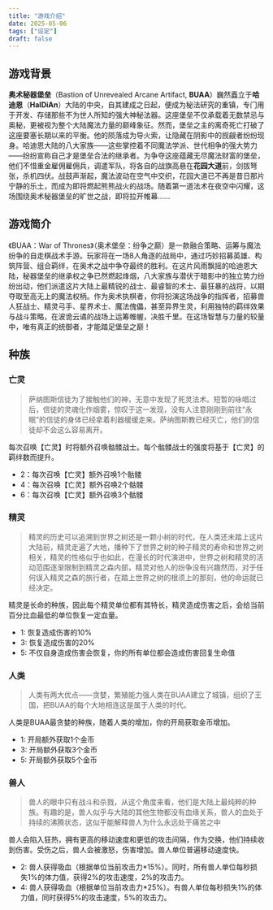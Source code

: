 ```yaml
---
title: "游戏介绍"
date: 2025-05-06
tags: ["设定"]
draft: false
---
```


## 游戏背景

**奥术秘器堡垒**（Bastion of Unrevealed Arcane Artifact, **BUAA**）巍然矗⽴于**哈迪恩**（**HalDiAn**）⼤陆的中央，⾃其建成之⽇起，便成为秘法研究的重镇，专⻔⽤于开发、存储那些不为世⼈所知的强⼤神秘法器。这座堡垒不仅承载着⽆数禁忌与奥秘，更被视为整个⼤陆魔法⼒量的巅峰象征。然⽽，堡垒之主的离奇死亡打破了这座要塞⻓期以来的平衡。他的陨落成为导⽕索，让隐藏在阴影中的觊觎者纷纷现身。哈迪恩⼤陆的⼋⼤家族——这些掌控着不同魔法学派、世代相争的强⼤势⼒——纷纷宣称⾃⼰才是堡垒合法的继承者。为争夺这座蕴藏⽆尽魔法财富的堡垒，他们不惜重⾦雇佣雇佣兵，调遣军队，将各⾃的战旗⾼悬在**花园⼤道**前，剑拔弩张，杀机四伏。战⿎声渐起，魔法波动在空⽓中交织，花园⼤道已不再是昔⽇那⽚宁静的乐⼟，⽽成为即将燃起熊熊战⽕的战场。随着第⼀道法术在夜空中闪耀，这场围绕奥术秘器堡垒的旷世之战，即将拉开帷幕……

## 游戏简介

《BUAA：War of Thrones》（奥术堡垒：纷争之巅）是⼀款融合策略、运筹与魔法纷争的⾃⾛棋战术⼿游。玩家将在⼀场8⼈⻆逐的战局中，通过巧妙招募英雄、构筑阵营、组合羁绊，在奥术之战中争夺最终的胜利。在这⽚⻛⾬飘摇的哈迪恩⼤陆，秘器堡垒的继承权之争已然燃起烽烟，⼋⼤家族与潜伏于暗影中的独⽴势⼒纷纷出动，他们派遣这⽚⼤陆上最精锐的战⼠、最睿智的术⼠、最狂暴的战将，以期夺取⾄⾼⽆上的魔法权柄。作为奥术执棋者，你将扮演这场战争的指挥者，招募兽⼈狂战⼠、精灵⼸⼿、星界术⼠、魔法傀儡，甚⾄异界⽣灵，利⽤独特的羁绊效果与战⽃策略，在波诡云谲的战场上运筹帷幄，决胜千⾥。在这场智慧与⼒量的较量中，唯有真正的统御者，才能踏⾜堡垒之巅！

## 种族

### 亡灵

> 萨纳图斯信徒为了接触他们的神，无意中发现了死灵法术。短暂的咏唱过后，信徒的灵魂化作烟雾，惊叹于这一发现，没有人注意刚刚到前往“永眠”的信徒的身体已经拿着利器缓缓走来。萨纳图斯教已经灭亡，他们的信徒却不会这么容易离开。

每次召唤【亡灵】时将额外召唤骷髅战士。每个骷髅战士的强度将基于【亡灵】的羁绊数而提升。

* 2：每次召唤【亡灵】额外召唤1个骷髅
* 4：每次召唤【亡灵】额外召唤2个骷髅
* 6：每次召唤【亡灵】额外召唤3个骷髅

### 精灵

> 精灵的历史可以追溯到世界之树还是一颗小树的时代，在人类还未踏上这片大陆前，精灵走遍了大地，播种下了世界之树的种子精灵的寿命和世界之树相关，精灵的性格似乎也如此，在漫长的时代演进中，世界之树和精灵的活动范围逐渐限制到精灵之森内部，精灵对他人的纷争没有兴趣然而，对于任何误入精灵之森的旅行者，在踏上世界之树的根须上的那刻，他的命运就已经决定。

精灵是长命的种族，因此每个精灵单位都有其特长，精灵造成伤害之后，会给当前百分比血最低的单位恢复一定血量。

* 1: 恢复造成伤害的10%
* 3: 恢复造成伤害的20%
* 5: 不仅自身造成伤害会恢复，你的所有单位都会造成伤害回复生命值

### 人类

> 人类有两大优点——贪婪，繁殖能力强人类在BUAA建立了城镇，组织了王国，把BUAA的每个大地相连这是属于人类的时代。

人类是BUAA最贪婪的种族，随着人类的增加，你的开局获取金币增加。

* 1: 开局额外获取1个金币
* 3: 开局额外获取3个金币
* 5: 开局额外获取5个金币

### 兽人

> 兽人的眼中只有战斗和杀戮，从这个⻆度来看，他们是大陆上最纯粹的种族。有趣的是，兽人似乎与大陆的其他生物都没有血缘关系，兽人的血处于持续的沸腾状态，这似乎能解释兽人为什么永远处于痛苦之中

兽人会陷入狂热，拥有更高的移动速度和更低的攻击间隔，作为交换，他们持续收到伤害。受伤之后，兽人会被激怒，伤害增加。兽人单位普遍移动速度快。

* 2: 兽人获得吸血（根据单位当前攻击力\*15%）。同时，所有兽人单位每秒损失1%的体力值，获得2%的攻击速度，2%的攻击力。
* 4: 兽人获得吸血（根据单位当前攻击力\*25%）。有兽人单位每秒损失1%的体力值，同时获得5%的攻击速度，5%的攻击力。
